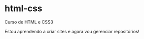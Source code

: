 # html-css
 Curso de HTML e CSS3

Estou aprendendo a criar sites e agora vou gerenciar repositórios!